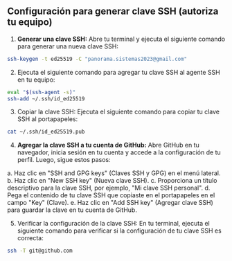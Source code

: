 ## Configuración para generar clave SSH (autoriza tu equipo)

1. **Generar una clave SSH:** Abre tu terminal y ejecuta el siguiente comando para generar una nueva clave SSH:

```bash
ssh-keygen -t ed25519 -C "panorama.sistemas2023@gmail.com"
```
2. Ejecuta el siguiente comando para agregar tu clave SSH al agente SSH en tu equipo:
```bash
eval "$(ssh-agent -s)"
ssh-add ~/.ssh/id_ed25519
```

3. Copiar la clave SSH: Ejecuta el siguiente comando para copiar tu clave SSH al portapapeles:
```bash
cat ~/.ssh/id_ed25519.pub
```
4. **Agregar la clave SSH a tu cuenta de GitHub:** Abre GitHub en tu navegador, inicia sesión en tu cuenta y accede a la configuración de tu perfil. Luego, sigue estos pasos:

a. Haz clic en "SSH and GPG keys" (Claves SSH y GPG) en el menú lateral.
b. Haz clic en "New SSH key" (Nueva clave SSH).
c. Proporciona un título descriptivo para la clave SSH, por ejemplo, "Mi clave SSH personal".
d. Pega el contenido de tu clave SSH que copiaste en el portapapeles en el campo "Key" (Clave).
e. Haz clic en "Add SSH key" (Agregar clave SSH) para guardar la clave en tu cuenta de GitHub.

5. Verificar la configuración de la clave SSH: En tu terminal, ejecuta el siguiente comando para verificar si la configuración de tu clave SSH es correcta:

```bash
ssh -T git@github.com
```

